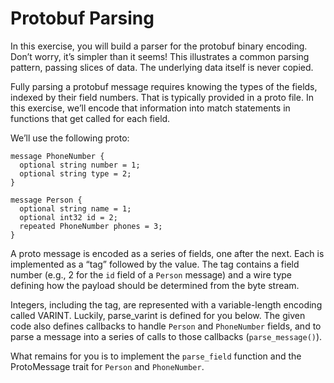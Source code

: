 # Protobuf Parsing

In this exercise, you will build a parser for the protobuf binary encoding. Don’t worry, it’s simpler than it seems! This illustrates a common parsing pattern, passing slices of data. The underlying data itself is never copied.

Fully parsing a protobuf message requires knowing the types of the fields, indexed by their field numbers. That is typically provided in a proto file. In this exercise, we’ll encode that information into match statements in functions that get called for each field.

We’ll use the following proto:

```
message PhoneNumber {
  optional string number = 1;
  optional string type = 2;
}

message Person {
  optional string name = 1;
  optional int32 id = 2;
  repeated PhoneNumber phones = 3;
}
```

A proto message is encoded as a series of fields, one after the next. Each is implemented as a “tag” followed by the value. The tag contains a field number (e.g., 2 for the `id` field of a `Person` message) and a wire type defining how the payload should be determined from the byte stream.

Integers, including the tag, are represented with a variable-length encoding called VARINT. Luckily, parse_varint is defined for you below. The given code also defines callbacks to handle `Person` and `PhoneNumber` fields, and to parse a message into a series of calls to those callbacks (`parse_message()`).

What remains for you is to implement the `parse_field` function and the ProtoMessage trait for `Person` and `PhoneNumber`.